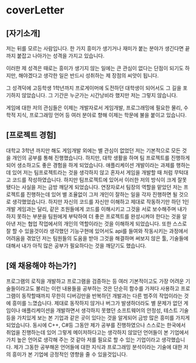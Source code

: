 # coverLetter

## [자기소개]

저는 뒤를 모르는 사람입니다. 한 가지 흥미가 생기거나 재미가 붙는 분야가 생긴다면 끝까지 붙잡고 나아가는 성격을 가지고 있습니다.

이러한 제 성격은 때로는 흥미가 생기지 않는 일에는 큰 관심이 없다는 단점이 되기도 하지만, 해야겠다고 생각한 일은 반드시 성취하는 제 장점의 씨앗이 됩니다.

그 성격덕에 고등학생 1학년까지 프로게이머에 도전하던 대학생이 되어서도 그 길을 포기하지 않았습니다. 그 기간은 누군가는 시간낭비라 했지만 저는 그렇지 않습니다.

게임에 대한 저의 관심들은 이제는 개발자로서 게임개발, 프로그래밍에 필요한 물리, 수학적 지식, 프로그래밍 언어 등 여러 분야로 향해 이제는 학문에 불을 붙이고 있습니다.


## [프로젝트 경험]

대학교 3학년 까지만 해도 게임개발 외에는 별 관심이 없었던 저는 기본적으로 모든 것을 개인의 공부를 통해 진행했습니다.
하지만, 대학 생활을 하며 팀 프로젝트를 진행하게 되어 생소하고도 좋은 경험을 하게 되었습니다.
애플리케이션 개발이라는 과제를 행하는데 있어 저는 팀프로젝트라는 것을 생각하지 않고 혼자서 게임을 개발할 때 처럼 무턱대고 코드를 작성하였습니다.
하지만 팀프로젝트에 있어서 이러한 저의 방식이 크게 잘못됐다는 사실을 저는 금방 깨닫게 되었습니다.
연장자로서 팀장의 역할을 맡았던 저는 프로젝트를 진행하는데 있어 별 조율없이 그저 개인이 잘하는 일을 각자 진행하면 될 것으로 생각했었습니다.
하지만 자신의 코드를 자신만 이해하고 제대로 작동하기만 하던 1인 개발 게임과는 달리, 같은 조원들에게 코드를 이해시키고 그것을 서로 보수해주며 내가 하지 못하는 부분을 팀원에게 부탁하여 더 좋은 프로젝트를 완성시켜야 한다는 것을 알아낸 저는 협업 작업에서의 개인의 역할이라는 것을 이해하게 되었습니다.
또한 스스로 잘 할 수 있을것이라 생각했던 기능구현에 있어서도 api를 들여와 작동시키는 과정에서 어려움을 겪었던 저는 팀원들의 도움을 받아 그것을 해결하며 써보지 않은 툴, 기술들에 대해서 내가 아직 많은 공부가 필요하다는 것을 깨닫기도 했습니다.
 

## [왜 채용해야 하는가?]
프로그램의 로직을 개발하고 프로그램을 검증하는 등 여러 기본적이고도 가장 어려운 기술들이라고도 불리는 이런 내용들을 공부하는 것은 단순히 함수를 가져다 사용하고 프로그램이 동작할때까지 무한히 디버깅만을 반복하던 개발과는 다른 범주의 작업이라는 것에 흥미를 느꼈습니다.
제대로 동작하지 않거나 버그가 발생하더라도 별 문제가 없던 게임이나 애플리케이션을 개발하면서 생각하지 못했던 소프트웨어의 안정성, 테스트 기술 등을 가치있게 보는 본 기업과 같은 곳이 있다는 것을 알게되어 금방 많은 흥미를 가지게 되었습니다.
동시에 C++, C#등 그동안 제가 공부를 진행하였으나 스스로는 한국에서 취업을 진행하는데 있어 그렇게 메이저하다고는 생각하지 않았던 언어들이 본 기업에서 가치 높은 언어로 생각해 주는 것 같아 저를 필요로 할 수 있는 기업이라고 생각했습니다.
제가 그동한 공부해온 언어들에 대한 지식과 프로그래밍 분석이라는 기술에 대한 저의 흥미가 본 기업에 긍정적인 영향을 줄 수 있을것입니다.
